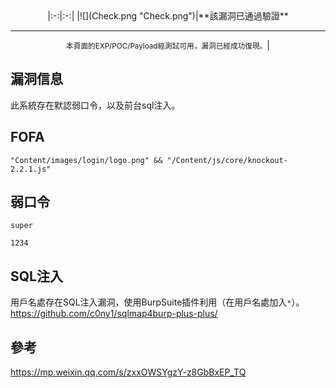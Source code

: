 <languages />

<center>
|:-:|:-:|
|![](Check.png "Check.png")|**<translate>該漏洞已通過驗證</translate>**

* * * * *

<small><translate>本頁面的EXP/POC/Payload經測試可用，漏洞已經成功復現。</translate></small>|

</center>
<translate>

漏洞信息
--------

</translate> <translate> 此系統存在默認弱口令，以及前台sql注入。 </translate>

FOFA
----

    "Content/images/login/logo.png" && "/Content/js/core/knockout-2.2.1.js"

<translate>

弱口令
------

</translate>

    super

    1234

<translate>

SQL注入
-------

</translate>

<translate> 用戶名處存在SQL注入漏洞，使用BurpSuite插件利用（在用戶名處加入`*`）。 </translate> <https://github.com/c0ny1/sqlmap4burp-plus-plus/>

<translate>

參考
----

</translate> <https://mp.weixin.qq.com/s/zxxOWSYgzY-z8GbBxEP_TQ>